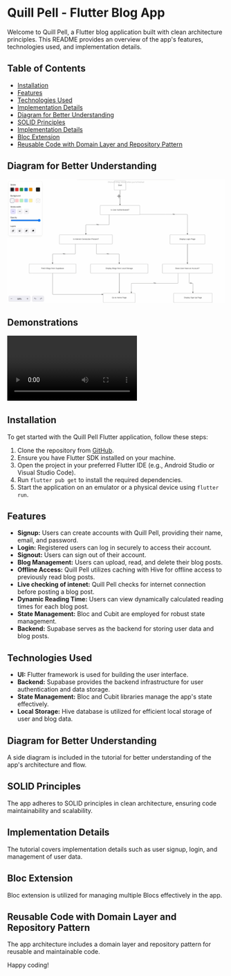 # Quill Pell - Flutter Blog App

Welcome to Quill Pell, a Flutter blog application built with clean architecture principles. This README provides an overview of the app's features, technologies used, and implementation details.

## Table of Contents
- [Installation](#installation)
- [Features](#features)
- [Technologies Used](#technologies-used)
- [Implementation Details](#implementation-details)
- [Diagram for Better Understanding](#diagram-for-better-understanding)
- [SOLID Principles](#solid-principles)
- [Implementation Details](#implementation-details)
- [Bloc Extension](#bloc-extension)
- [Reusable Code with Domain Layer and Repository Pattern](#reusable-code-with-domain-layer-and-repository-pattern)

## Diagram for Better Understanding
![Diagram for Better Understanding](./assets//image/diagram.png)

## Demonstrations

![Demos](./assets/image/demo.mp4)

## Installation
To get started with the Quill Pell Flutter application, follow these steps:
1. Clone the repository from [GitHub](https://github.com/KevalKThumar/Quill-Pell.git).
2. Ensure you have Flutter SDK installed on your machine.
3. Open the project in your preferred Flutter IDE (e.g., Android Studio or Visual Studio Code).
4. Run `flutter pub get` to install the required dependencies.
5. Start the application on an emulator or a physical device using `flutter run`.


## Features
- **Signup:** Users can create accounts with Quill Pell, providing their name, email, and password.
- **Login:** Registered users can log in securely to access their account.
- **Signout:** Users can sign out of their account.
- **Blog Management:** Users can upload, read, and delete their blog posts.
- **Offline Access:** Quill Pell utilizes caching with Hive for offline access to previously read blog posts.
- **Live checking of intenet:** Quill Pell checks for internet connection before posting a blog post.
- **Dynamic Reading Time:** Users can view dynamically calculated reading times for each blog post.
- **State Management:** Bloc and Cubit are employed for robust state management.
- **Backend:** Supabase serves as the backend for storing user data and blog posts.

## Technologies Used
- **UI:** Flutter framework is used for building the user interface.
- **Backend:** Supabase provides the backend infrastructure for user authentication and data storage.
- **State Management:** Bloc and Cubit libraries manage the app's state effectively.
- **Local Storage:** Hive database is utilized for efficient local storage of user and blog data.

## Diagram for Better Understanding
A side diagram is included in the tutorial for better understanding of the app's architecture and flow.

## SOLID Principles
The app adheres to SOLID principles in clean architecture, ensuring code maintainability and scalability.

## Implementation Details
The tutorial covers implementation details such as user signup, login, and management of user data.

## Bloc Extension
Bloc extension is utilized for managing multiple Blocs effectively in the app.


## Reusable Code with Domain Layer and Repository Pattern
The app architecture includes a domain layer and repository pattern for reusable and maintainable code.


Happy coding!

